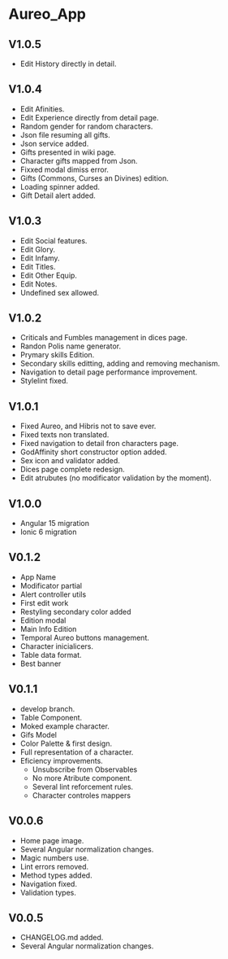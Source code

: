 # Aureo_App
## V1.0.5
- Edit History directly in detail.

## V1.0.4
- Edit Afinities.
- Edit Experience directly from detail page.
- Random gender for random characters.
- Json file resuming all gifts.
- Json service added.
- Gifts presented in wiki page.
- Character gifts mapped from Json.
- Fixxed modal dimiss error.
- Gifts (Commons, Curses an Divines) edition.
- Loading spinner added.
- Gift Detail alert added.

## V1.0.3
- Edit Social features.
- Edit Glory.
- Edit Infamy.
- Edit Titles.
- Edit Other Equip.
- Edit Notes.
- Undefined sex allowed.

## V1.0.2
- Criticals and Fumbles management in dices page.
- Randon Polis name generator.
- Prymary skills Edition.
- Secondary skills editting, adding  and removing mechanism.
- Navigation to detail page performance improvement.
- Stylelint fixed.

## V1.0.1
- Fixed Aureo, and Hibris not to save ever.
- Fixed texts non translated.
- Fixed navigation to detail fron characters page.
- GodAffinity short constructor option added.
- Sex icon and validator added.
- Dices page complete redesign.
- Edit atrubutes (no modificator validation by the moment).

## V1.0.0
- Angular 15 migration
- Ionic 6 migration

## V0.1.2
- App Name
- Modificator partial
- Alert controller utils
- First edit work
- Restyling secondary color added
- Edition modal
- Main Info Edition
- Temporal Aureo buttons management.
- Character inicialicers.
- Table data format.
- Best banner

## V0.1.1
- develop branch.
- Table Component.
- Moked example character.
- Gifs Model
- Color Palette & first design.
- Full representation of a character.
- Eficiency improvements.
  - Unsubscribe from Observables
  - No more Atribute component.
  - Several lint reforcement rules.
  - Character controles mappers

## V0.0.6
- Home page image.
- Several Angular normalization changes.
- Magic numbers use.
- Lint errors removed.
- Method types added.
- Navigation fixed.
- Validation types.

## V0.0.5
- CHANGELOG.md added.
- Several Angular normalization changes.
